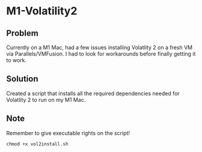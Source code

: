 # M1-Volatility2
## Problem
Currently on a M1 Mac, had a few issues installing Volatlity 2 on a fresh VM via Parallels/VMFusion. I had to look for workarounds before finally getting it to work. 
## Solution
Created a script that installs all the required dependencies needed for Volatlity 2 to run on my M1 Mac.

## Note
Remember to give executable rights on the script!

```shell
chmod +x vol2install.sh
```
